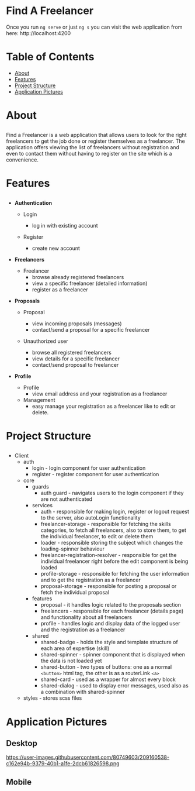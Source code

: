 # Find A Freelancer

Once you run `ng serve` or just `ng s` you can visit the web application from here: http://localhost:4200
# Table of Contents
- <a href="#about">About</a>
- <a href="#features">Features</a>
- <a href="#project-structure">Project Structure</a>
- <a href="#application-pictures">Application Pictures</a>

# <p id="about">About</p>

Find a Freelancer is a web application that allows users to look for the right freelancers to get the job done or register themselves as a freelancer. The application offers viewing the list of freelancers without registration and even to contact them without having to register on the site which is a convenience. 

# <p id="features">Features</p>

- <strong>Authentication</strong>
    - Login
        - log in with existing account

    - Register
        - create new account

- <strong>Freelancers</strong>
    - Freelancer
        - browse already registered freelancers
        - view a specific freelancer (detailed information)
        - register as a freelancer

- <strong>Proposals</strong>
    - Proposal
        - view incoming proposals (messages)
        - contact/send a proposal for a specific freelancer

    - Unauthorized user
        - browse all registered freelancers
        - view details for a specific freelancer
        - contact/send proposal to freelancer
      
- <strong>Profile</strong>
    - Profile
        - view email address and your registration as a freelancer
    - Management
        - easy manage your registration as a freelancer like to edit or delete.
        

# <p id="project-structure">Project Structure</p>
- Client
    - auth
        - login - login component for user authentication
        - register - register component for user authentication
    - core
        - guards
            - auth guard - navigates users to the login component if they are not authenticated
        - services
            - auth - responsible for making login, register or logout request to the server, also autoLogin functionality
            - freelancer-storage - responsible for fetching the skills categories, to fetch all freelancers, also to store them, to get the individual freelancer, to edit or delete them
            - loader - responsible storing the subject which changes the loading-spinner behaviour
            - freelancer-registration-resolver - responsible for get the individual freelancer right before the edit component is being loaded
            - profile-storage - responsible for fetching the user information and to get the registration as a freelancer
            - proposal-storage - responsible for posting a proposal or fetch the individual proposal
        - features
            - proposal - it handles logic related to the proposals section
            - freelancers - responsible for each freelancer (details page) and functionality about all freelancers
            - profile - handles logic and display data of the logged user and the registration as a freelancer
        - shared
          - shared-badge - holds the style and template structure of each area of expertise (skill)
          - shared-spinner - spinner component that is displayed when the data is not loaded yet
          - shared-button - two types of buttons: one as a normal `<button>` html tag, the other is as a routerLink `<a>`
          - shared-card - used as a wrapper for almost every block
          - shared-dialog - used to display error messages, used also as a combination with shared-spinner
    - styles - stores scss files

# <p id="application-pictures">Application Pictures</p>

## Desktop

https://user-images.githubusercontent.com/80749603/209160538-c162e94b-9379-40b1-a1fe-2dcb61826598.png


## Mobile

